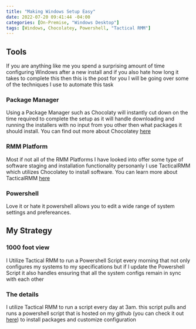 ```yaml
---
title: "Making Windows Setup Easy"
date: 2022-07-20 09:41:44 -04:00
categories: [On-Premise, "Windows Desktop"]
tags: [Windows, Chocolatey, Powershell, "Tactical RMM"]
---
```

## Tools
If you are anything like me you spend a surprising amount of time configuring Windows after a new install and if you also hate how long it takes to complete this then this is the post for you I will be going over some of the techniques I use to automate this task

### Package Manager
Using a Package Manager such as Chocolaty will instantly cut down on the time required to complete the setup as it will handle downloading and running the installers with no input from you other then what packages it should install. You can find out more about Chocolatey [here](https://chocolatey.org/)

### RMM Platform
Most if not all of the RMM Platforms I have looked into offer some type of software staging and installation functionality personanly I use TacticalRMM which utilizes Chocolatey to install software. You can learn more about TacticalRMM [here](https://docs.tacticalrmm.com/)

### Powershell
Love it or hate it powershell allows you to edit a wide range of system settings and prefereances.

## My Strategy
### 1000 foot view
I Utilize Tactical RMM to run a Powershell Script every morning that not only configures my systems to my specifications but if I update the Powershell Script it also handles ensuring that all the system configs remain in sync with each other

### The details
I utilize Tactical RMM to run a script every day at 3am. this script pulls and runs a powershell script that is hosted on my github (you can check it out [here](https://github.com/ryanvanmass/Windows_Setup)) to install packages and customize configuration